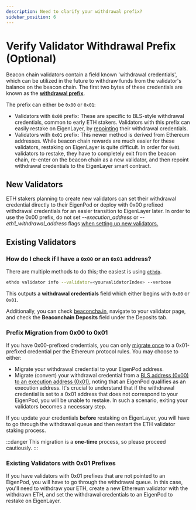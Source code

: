 ```yaml
---
description: Need to clarify your withdrawal prefix?
sidebar_position: 6
---
```


# Verify Validator Withdrawal Prefix (Optional)

Beacon chain validators contain a field known 'withdrawal credentials', which can be utilized in the future to withdraw funds from the validator's balance on the beacon chain. The first two bytes of these credentials are known as the [**withdrawal prefix**](https://notes.ethereum.org/@launchpad/withdrawals-faq#Q-What-are-0x00-and-0x01-withdrawal-credentials-prefixes).

The prefix can either be `0x00` or `0x01`:

- Validators with `0x00` prefix: These are specific to BLS-style withdrawal credentials, common to early ETH stakers. Validators with this prefix can easily restake on EigenLayer, by [repointing](repointing-a-validators-withdrawal-credentials.md) their withdrawal credentials.
- Validators with `0x01` prefix: This newer method is derived from Ethereum addresses. While beacon chain rewards are much easier for these validators, restaking on EigenLayer is quite difficult. In order for `0x01` validators to restake, they have to completely exit from the beacon chain, re-enter on the beacon chain as a new validator, and then repoint withdrawal credentials to the EigenLayer smart contract.

## **New Validators**

ETH stakers planning to create new validators can set their withdrawal credential directly to their EigenPod or deploy with 0x00 prefixed withdrawal credentials for an easier transition to EigenLayer later. In order to use the 0x00 prefix, do not set _--execution_address_ or _--eth1_withdrawal_address_ flags [when setting up new validators.](https://github.com/ethereum/staking-deposit-cli#commands)

## **Existing Validators**

### **How do I check if I have a `0x00` or an `0x01` address?**

There are multiple methods to do this; the easiest is using [`ethdo`](https://github.com/wealdtech/ethdo).

```sh
ethdo validator info --validator=<yourvalidatorIndex> --verbose
```

This outputs a **withdrawal credentials** field which either begins with `0x00` or `0x01`.

Additionally, you can check [beaconcha.in](http://beaconcha.in/), navigate to your validator page, and check the **Beaconchain Deposits** field under the Deposits tab.

### **Prefix Migration from 0x00 to 0x01**

If you have 0x00-prefixed credentials, you can only [migrate once](https://notes.ethereum.org/@launchpad/withdrawals-faq#Q-Once-I-have-changed-my-credential-to-0x01-can-I-change-it-to-an-alternative-withdrawal-address) to a 0x01-prefixed credential per the Ethereum protocol rules. You may choose to either:

- Migrate your withdrawal credential to your EigenPod address.
- Migrate (convert) your withdrawal credential from a [BLS address (0x00) to an execution address (0x01)](https://notes.ethereum.org/@launchpad/withdrawals-guide#BLS-to-execution-with-ethdo), noting that an EigenPod qualifies as an execution address. It's crucial to understand that if the withdrawal credential is set to a 0x01 address that does not correspond to your EigenPod, you will be unable to restake. In such a scenario, exiting your validators becomes a necessary step.

If you update your credentials **before** restaking on EigenLayer, you will have to go through the withdrawal queue and then restart the ETH validator staking process.

:::danger
This migration is a **one-time** process, so please proceed cautiously.
:::

### Existing Validators with 0x01 Prefixes

If you have validators with 0x01 prefixes that are not pointed to an EigenPod, you will have to go through the withdrawal queue. In this case, you'll need to withdraw your ETH, create a new Ethereum validator with the withdrawn ETH, and set the withdrawal credentials to an EigenPod to restake on EigenLayer.
